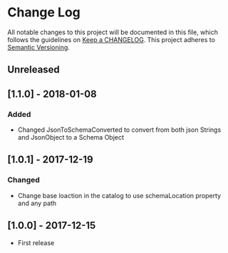 # Change Log
All notable changes to this project will be documented in this file, which follows the guidelines 
on [Keep a CHANGELOG](http://keepachangelog.com/). This project adheres to 
[Semantic Versioning](http://semver.org/).

## Unreleased

## [1.1.0] - 2018-01-08
### Added
- Changed JsonToSchemaConverted to convert from both json Strings and JsonObject to a Schema Object

## [1.0.1] - 2017-12-19
### Changed
- Change base loaction in the catalog to use schemaLocation property and any path

## [1.0.0] - 2017-12-15
- First release

